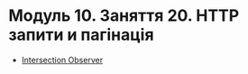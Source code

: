 # Модуль 10. Заняття 20. HTTP запити и пагінація

- [Intersection Observer](https://developer.mozilla.org/ru/docs/Web/API/Intersection_Observer_API)
